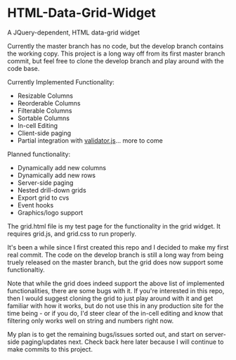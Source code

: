 # HTML-Data-Grid-Widget
A JQuery-dependent, HTML data-grid widget

Currently the master branch has no code, but the develop branch contains the working copy. This project is a long way off from 
its first master branch commit, but feel free to clone the develop branch and play around with the code base.

Currently Implemented Functionality:
- Resizable Columns
- Reorderable Columns
- Filterable Columns
- Sortable Columns
- In-cell Editing
- Client-side paging
- Partial integration with [validator.js](https://github.com/mosbymc/validator)... more to come

Planned functionality:
- Dynamically add new columns
- Dynamically add new rows
- Server-side paging
- Nested drill-down grids
- Export grid to cvs
- Event hooks
- Graphics/logo support


The grid.html file is my test page for the functionality in the grid widget. It requires grid.js, and grid.css to run properly.

It's been a while since I first created this repo and I decided to make my first real commit. The code on the develop branch is still a long way from being truely released on the master branch, but the grid does now support some functionaltiy.

Note that while the grid does indeed support the above list of implemented functionalities, there are some bugs with it. If you're interested in this repo, then I would suggest cloning the grid to just play around with it and get familiar with how it works, but do not use this in any production site for the time being - or if you do, I'd steer clear of the in-cell editing and know that filtering only works well on string and numbers right now.

My plan is to get the remaining bugs/issues sorted out, and start on server-side paging/updates next. Check back here later because I will continue to make commits to this project.
